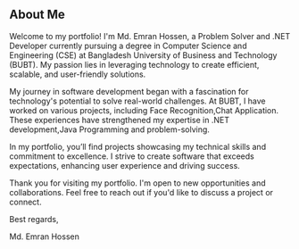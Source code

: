 ## About Me

Welcome to my portfolio! I'm Md. Emran Hossen, a Problem Solver and .NET Developer currently pursuing a degree in Computer Science and Engineering (CSE) at Bangladesh University of Business and Technology (BUBT). My passion lies in leveraging technology to create efficient, scalable, and user-friendly solutions.

My journey in software development began with a fascination for technology's potential to solve real-world challenges. At BUBT, I have worked on various projects, including Face Recognition,Chat Application. These experiences have strengthened my expertise in .NET development,Java Programming and problem-solving.

In my portfolio, you’ll find projects showcasing my technical skills and commitment to excellence. I strive to create software that exceeds expectations, enhancing user experience and driving success.

Thank you for visiting my portfolio. I'm open to new opportunities and collaborations. Feel free to reach out if you'd like to discuss a project or connect.

Best regards,

Md. Emran Hossen
